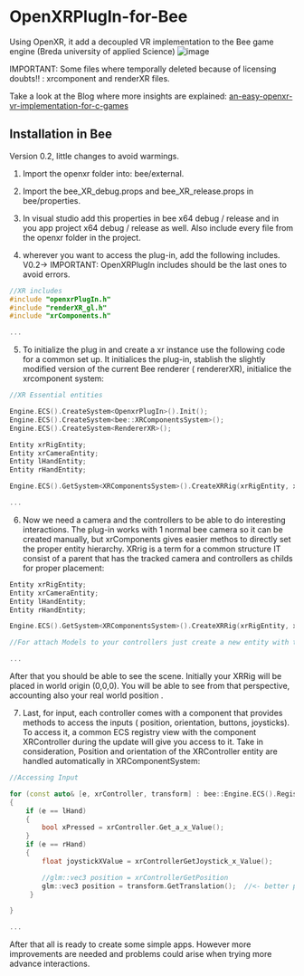 # OpenXRPlugIn-for-Bee
Using OpenXR, it add  a decoupled VR implementation to the Bee game engine (Breda university of applied Science)
![image](https://github.com/user-attachments/assets/89c13235-9cbb-4edd-84ff-91df3a5abeb6)

IMPORTANT: Some files where temporally deleted because of licensing doubts!! :  xrcomponent and renderXR files.

Take a look at the Blog where more insights are explained:
[an-easy-openxr-vr-implementation-for-c-games](https://medium.com/@javiercarranzaburgueno/an-easy-openxr-vr-implementation-for-c-games-93c161321a3b)

## Installation in Bee
Version 0.2, little changes to avoid warmings.

1. Import the openxr folder into: bee/external.

2. Import the bee_XR_debug.props and bee_XR_release.props in bee/properties.

3. In visual studio add this properties in bee x64 debug / release and in you app project x64 debug / release as well. Also include every file from the openxr folder in the project.

4. wherever you want to access the plug-in, add the following includes. V0.2-> IMPORTANT: OpenXRPlugIn includes should be the last ones to avoid errors.
```cpp
//XR includes
#include "openxrPlugIn.h"       
#include "renderXR_gl.h"        
#include "xrComponents.h"

...

```
5. To initialize the plug in and create a xr instance use the following code for a common set up. It initialices the plug-in, stablish the slightly modified version of the current Bee renderer ( rendererXR), initialice the xrcomponent system:

```cpp
//XR Essential entities

Engine.ECS().CreateSystem<OpenxrPlugIn>().Init();            
Engine.ECS().CreateSystem<bee::XRComponentsSystem>();
Engine.ECS().CreateSystem<RendererXR>(); 

Entity xrRigEntity;
Entity xrCameraEntity;
Entity lHandEntity;
Entity rHandEntity;

Engine.ECS().GetSystem<XRComponentsSystem>().CreateXRRig(xrRigEntity, xrCameraEntity, lHandEntity, rHandEntity);

...

```
6. Now  we need a camera and the controllers to be able to do interesting interactions.
The plug-in works with 1 normal bee camera so it can be created manually, but xrComponents gives easier methos to directly set the proper entity hierarchy. XRrig is a term for a common structure IT consist of a parent that has the tracked camera and controllers as childs for proper placement:

```cpp
Entity xrRigEntity;
Entity xrCameraEntity;
Entity lHandEntity;
Entity rHandEntity;

Engine.ECS().GetSystem<XRComponentsSystem>().CreateXRRig(xrRigEntity, xrCameraEntity, lHandEntity, rHandEntity);

//For attach Models to your controllers just create a new entity with the model and make it child of the hand entities

...

```
After that you should be able to see the scene. Initially your XRRig will be placed in world origin (0,0,0). You will be able to see from that perspective, accounting also your real world position .

7. Last, for input, each controller comes with a component that provides methods to access the inputs ( position, orientation, buttons, joysticks). To access it, a common ECS registry view  with the component XRController during the update  will give you access to it. Take in consideration, Position and orientation of the XRController entity are handled automatically in XRComponentSystem:

```cpp
//Accessing Input

for (const auto& [e, xrController, transform] : bee::Engine.ECS().Registry.view<bee::XRController, bee::Transform>().each())
{
    if (e == lHand)
    {
        bool xPressed = xrController.Get_a_x_Value();    
    }
    if (e == rHand)
    {
        float joystickXValue = xrControllerGetJoystick_x_Value();

        //glm::vec3 position = xrControllerGetPosition 
        glm::vec3 position = transform.GetTranslation();  //<- better practice 
     }

}

...

```
After that all is ready to create some simple apps. However more improvements are needed and problems could arise when trying more advance interactions.
